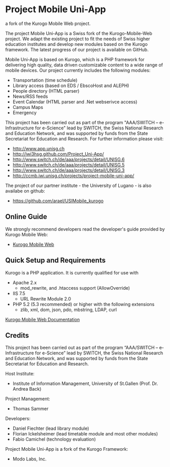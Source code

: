 # Project Mobile Uni-App
a fork of the Kurogo Mobile Web project.

The project Mobile Uni-App is a Swiss fork of the Kurogo-Mobile-Web project. We adapt the existing project to fit the needs of Swiss higher education institutes and develop new modules based on the Kurogo framework. The latest progress of our project is available on GitHub.

Mobile Uni-App is based on Kurogo, which is a PHP framework for delivering high quality, data driven customizable content to a wide
range of mobile devices. Our project currently includes the following modules:

* Transportation (time schedule)
* Library access (based on EDS / EbscoHost and ALEPH)
* People directory (HTML parser)
* News/RSS feeds
* Event Calendar (HTML parser and .Net webserivce access)
* Campus Maps
* Emergency

This project has been carried out as part of the program "AAA/SWITCH – e-Infrastructure for 
e-Science" lead by SWITCH, the Swiss National Research and Education Network, and was 
supported by funds from the State Secretariat for Education and Research.
For further information please visit:

* http://www.app.unisg.ch
* http://iwi3hsg.github.com/Project_Uni-App/
* http://www.switch.ch/de/aaa/projects/detail/UNISG.6
* http://www.switch.ch/de/aaa/projects/detail/UNISG.5
* http://www.switch.ch/de/aaa/projects/detail/UNISG.3
* http://ccmb.iwi.unisg.ch/projects/project-mobile-uni-app/

The project of our partner institute - the University of Lugano - is also availabe on github:
* https://github.com/arael/USIMobile_kurogo


## Online Guide

We strongly recommend developers read the developer's guide provided by Kurogo Mobile Web:

* [Kurogo Mobile Web](http://kurogo.org/docs/mw/)

## Quick Setup and Requirements

Kurogo is a PHP application. It is currently qualified for use with

* Apache 2.x
    * mod_rewrite, and .htaccess support (AllowOverride)
* IIS 7.5
   * URL Rewrite Module 2.0
* PHP 5.2 (5.3 recommended) or higher with the following extensions
    * zlib, xml, dom, json, pdo, mbstring, LDAP, curl

[Kurogo Mobile Web Documentation](http://kurogo.org/docs)

## Credits

This project has been carried out as part of the program “AAA/SWITCH – e-Infrastructure for e-Science” 
lead by SWITCH, the Swiss National Research and Education Network, and was supported by funds from the 
State Secretariat for Education and Research.

Host Institute:
* Institute of Information Management, University of St.Gallen (Prof. Dr. Andrea Back)

Project Management: 
* Thomas Sammer

Developers:
* Daniel Fiechter (lead library module)
* Florian Ickelsheimer (lead timetable module and most other modules)
* Fabio Camichel (technology evaluation)


Project Mobile Uni-App is a fork of the Kurogo Framework:
* Modo Labs, Inc.
